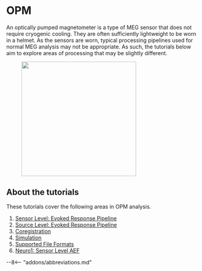 # OPM 

An optically pumped magnetometer is a type of MEG sensor that does not require cryogenic cooling. They are often sufficiently lightweight to be worn in a helmet. As the sensors are worn, typical processing pipelines used for normal MEG analysis may not be appropriate. As such, the tutorials below aim to explore areas of processing that may be slightly different. 

<figure markdown>
  <div class="center">
    <img src="../../assets/figures/opm/Logo.png" style="width:80mm" />
  </div>
</figure>

## About the tutorials


These tutorials cover the following areas in OPM analysis.

1. [Sensor Level: Evoked Response Pipeline](evoked/index.md)
2. [Source Level: Evoked Response Pipeline](evoked_source/index.md)
3. [Coregistration](coreg/index.md)
4. [Simulation](simulation/index.md)
5. [Supported File Formats](formats/index.md)
6. [Neuro1: Sensor Level AEF](neuro1_aef/index.md)

--8<-- "addons/abbreviations.md"
